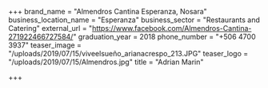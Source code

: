 +++
brand_name = "Almendros Cantina Esperanza, Nosara"
business_location_name = "Esperanza"
business_sector = "Restaurants and Catering"
external_url = "https://www.facebook.com/Almendros-Cantina-271922466727584/"
graduation_year = 2018
phone_number = "+506 4700 3937"
teaser_image = "/uploads/2019/07/15/viveelsueño_arianacrespo_213.JPG"
teaser_logo = "/uploads/2019/07/15/Almendros.jpg"
title = "Adrian Marin"

+++

